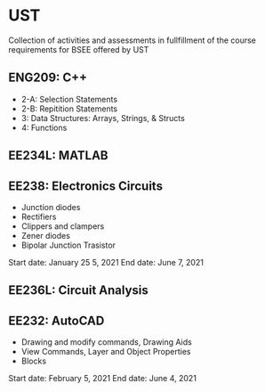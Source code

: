 # UST
Collection of activities and assessments in fullfillment of the course requirements for BSEE offered by UST

## ENG209: C++
- 2-A: Selection Statements
- 2-B: Repitition Statements
- 3: Data Structures: Arrays, Strings, & Structs
- 4: Functions


## EE234L: MATLAB

## EE238: Electronics Circuits
- Junction diodes
- Rectifiers
- Clippers and clampers
- Zener diodes
- Bipolar Junction Trasistor

Start date: January 25 5, 2021
End date: June 7, 2021

## EE236L: Circuit Analysis

## EE232: AutoCAD
- Drawing and modify commands, Drawing Aids
- View Commands, Layer and Object Properties
- Blocks

Start date: February 5, 2021
End date: June 4, 2021
